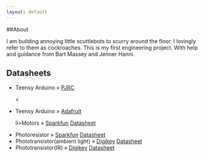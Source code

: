 ```yaml
---
layout: default
---
```


##About

I am building annoying little scuttlebots to scurry around the floor. I lovingly refer to them as cockroaches. This is my first engineering project.
With help and guidance from Bart Massey and Jenner Hanni.

## Datasheets

<ul class="posts">
<li><span>Teensy Arduino</span> &raquo; <a href="http://www.pjrc.com/teensy/index.html">PJRC</a></li>

<<li><span>Teensy Arduino</span> &raquo; <a href="https://www.adafruit.com/products/1438">Adafruit</a> </li>
 
li><span>Motors</span> &raquo; <a href="https://www.sparkfun.com/products/retired/9608">Sparkfun</a> <a href="https://www.sparkfun.com/datasheets/Robotics/ROB-09608.jpg">Datasheet</a></li>

<li><span>Photoresistor</span> &raquo; <a href="https://www.sparkfun.com/products/9088">Sparkfun</a> <a href="http://dlnmh9ip6v2uc.cloudfront.net/datasheets/Sensors/LightImaging/SEN-09088.pdf">Datasheet</a></li>

<li><span>Phototransistor(ambient light)</span> &raquo; <a href="http://www.digikey.com/product-detail/en/TEPT5700/751-1059-ND/1681193">Digikey</a> <a href="http://www.vishay.com/docs/81321/tept5700.pdf">Datasheet</a></li>

<li><span>Phototransistor(IR)</span> &raquo; <a href="http://www.digikey.com/product-detail/en/LTR-323DB/160-1987-ND/3198598">Digikey</a> <a href="http://optoelectronics.liteon.com/upload/download/DS-50-94-0022/S_110_R323DB.pdf">Datasheet</a></li>

</ul>

